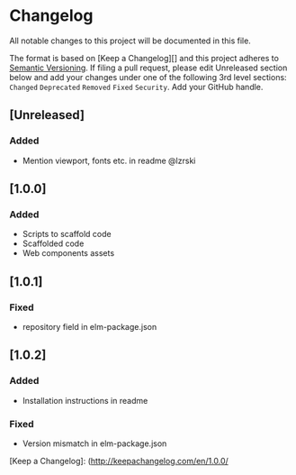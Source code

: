 # Changelog

All notable changes to this project will be documented in this file.

The format is based on [Keep a Changelog][] and this project adheres to [Semantic Versioning][]. If filing a pull request, please edit Unreleased section below and add your changes under one of the following 3rd level sections: `Changed` `Deprecated` `Removed` `Fixed` `Security`. Add your GitHub handle.

## [Unreleased]

### Added

- Mention viewport, fonts etc. in readme @lzrski

## [1.0.0]

### Added
- Scripts to scaffold code
- Scaffolded code
- Web components assets

## [1.0.1]

### Fixed
- repository field in elm-package.json

## [1.0.2]

### Added
- Installation instructions in readme

### Fixed
- Version mismatch in elm-package.json

[Semantic Versioning]: http://semver.org/spec/v2.0.0.html
[Keep a Changelog]: (http://keepachangelog.com/en/1.0.0/
